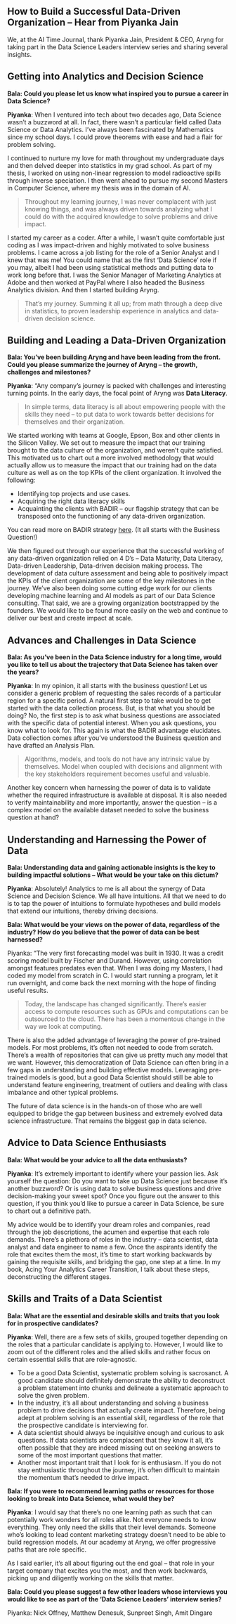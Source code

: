 ## How to Build a Successful Data-Driven Organization – Hear from Piyanka Jain

We, at the AI Time Journal, thank Piyanka Jain, President & CEO, Aryng for taking part in the Data Science Leaders interview series and sharing several insights.

## Getting into Analytics and Decision Science
**Bala: Could you please let us know what inspired you to pursue a career in Data Science?**

**Piyanka**: When I ventured into tech about two decades ago, Data Science wasn’t a buzzword at all. In fact, there wasn’t a particular field called Data Science or Data Analytics. I’ve always been fascinated by Mathematics since my school days. I could prove theorems with ease and had a flair for problem solving. 

I continued to nurture my love for math throughout my undergraduate days and then delved deeper into statistics in my grad school. As part of my thesis, I worked on using non-linear regression to model radioactive spills through inverse speciation. I then went ahead to pursue my second Masters in Computer Science, where my thesis was in the domain of AI. 

> Throughout my learning journey, I was never complacent with just knowing things, and was always driven towards analyzing what I could do with the acquired knowledge to solve problems and drive impact. 

I started my career as a coder. After a while, I wasn’t quite comfortable just coding as I was impact-driven and highly motivated to solve business problems. I came across a job listing for the role of a Senior Analyst and I knew that was me! You could name that as the first ‘Data Science’ role if you may, albeit I had been using statistical methods and putting data to work long before that. I was the Senior Manager of Marketing Analytics at Adobe and then worked at PayPal where I also headed the Business Analytics division. And then I started building Aryng. 

> That’s my journey. Summing it all up; from math through a deep dive in statistics, to proven leadership experience in analytics and data-driven decision science.

## Building and Leading a Data-Driven Organization
**Bala: You’ve been building Aryng and have been leading from the front. Could you please summarize the journey of Aryng – the growth, challenges and milestones?**

**Piyanka**: “Any company’s journey is packed with challenges and interesting turning points. In the early days, the focal point of Aryng was **Data Literacy**.

> In simple terms, data literacy is all about empowering people with the skills they need – to put data to work towards better decisions for themselves and their organization. 

We started working with teams at Google, Epson, Box and other clients in the Silicon Valley. We set out to measure the impact that our training brought to the data culture of the organization, and weren’t quite satisfied. This motivated us to chart out a more involved methodology that would actually allow us to measure the impact that our training had on the data culture as well as on the top KPIs of the client organization.  It involved the following:

- Identifying top projects and use cases.
- Acquiring the right data literacy skills 
- Acquainting the clients with BADIR – our flagship strategy that can be transposed onto the functioning of any data-driven organization. 

You can read more on BADIR strategy [here](). (It all starts with the Business Question!)

We then figured out through our experience that the successful working of any data-driven organization relied on 4 D’s – Data Maturity, Data Literacy, Data-driven Leadership, Data-driven decision making process. The development of data culture assessment and being able to positively impact the KPIs of the client organization are some of the key milestones in the journey. We’ve also been doing some cutting edge work for our clients developing machine learning and AI models as part of our Data Science consulting. That said, we are a growing organization bootstrapped by the founders. We would like to be found more easily on the web and continue to deliver our best and create impact at scale.

## Advances and Challenges in Data Science
**Bala: As you’ve been in the Data Science industry for a long time, would you like to tell us about the trajectory that Data Science has taken over the years?**

**Piyanka**: In my opinion, it all starts with the business question! Let us consider a generic problem of requesting the sales records of a particular region for a specific period. A natural first step to take would be to get started with the data collection process. But, is that what you should be doing? No, the first step is to ask what business questions are associated with the specific data of potential interest. When you ask questions, you know what to look for. This again is what the BADIR advantage elucidates. Data collection comes after you’ve understood the Business question and have drafted an Analysis Plan.

> Algorithms, models, and tools do not have any intrinsic value by themselves. Model when coupled with decisions and alignment with the key stakeholders requirement becomes useful and valuable.

Another key concern when harnessing the power of data is to validate whether the required infrastructure is available at disposal. It is also needed to verify maintainability and more importantly, answer the question – is a complex model on the available dataset needed to solve the business question at hand?

## Understanding and Harnessing the Power of Data
**Bala: Understanding data and gaining actionable insights is the key to building impactful solutions – What would be your take on this dictum?**

**Piyanka**: Absolutely! Analytics to me is all about the synergy of  Data Science and Decision Science. We all have intuitions. All that we need to do is to tap the power of intuitions to formulate hypotheses and build models that extend our intuitions, thereby driving decisions.

**Bala: What would be your views on the power of data, regardless of the industry? How do you believe that the power of data can be best harnessed?**

Piyanka: “The very first forecasting model was built in 1930. It was a credit scoring model built by Fischer and Durand. However, using correlation amongst features predates even that. When I was doing my Masters, I had coded my model from scratch in C. I would start running a program, let it run overnight, and come back the next morning with the hope of finding useful results.

> Today, the landscape has changed significantly. There’s easier access to compute resources such as GPUs and computations can be outsourced to the cloud. There has been a momentous change in the way we look at computing. 

There is also the added advantage of leveraging the power of pre-trained models. For most problems, it’s often not needed to code from scratch. There’s a wealth of repositories that can give us pretty much any model that we want. However, this democratization of Data Science can often bring in a few gaps in understanding and building effective models. Leveraging pre-trained models is good, but a good Data Scientist should still be able to understand feature engineering, treatment of outliers and dealing with class imbalance and other typical problems.

The future of data science is in the hands-on of those who are well equipped to bridge the gap between business and extremely evolved data science infrastructure. That remains the biggest gap in data science. 

## Advice to Data Science Enthusiasts
**Bala: What would be your advice to all the data enthusiasts?**

**Piyanka**: It’s extremely important to identify where your passion lies. Ask yourself the question: Do you want to take up Data Science just because it’s another buzzword? Or is using data to solve business questions and drive decision-making your sweet spot? Once you figure out the answer to this question, if you think you’d like to pursue a career in Data Science, be sure to chart out a definitive path. 

My advice would be to identify your dream roles and companies, read through the job descriptions, the acumen and expertise that each role demands. There’s a plethora of roles in the industry – data scientist, data analyst and data engineer to name a few. Once the aspirants identify the role that excites them the most, it’s time to start working backwards by gaining the requisite skills, and bridging the gap, one step at a time.  In my book, Acing Your Analytics Career Transition, I talk about these steps, deconstructing the different stages.

## Skills and Traits of a Data Scientist 
**Bala: What are the essential and desirable skills and traits that you look for in prospective candidates?**

**Piyanka**: Well, there are a few sets of skills, grouped together depending on the roles that a particular candidate is applying to. However, I would like to zoom out of the different roles and the allied skills and rather focus on certain essential skills that are role-agnostic. 

- To be a good Data Scientist, systematic problem solving is sacrosanct. A good candidate should definitely demonstrate the ability to deconstruct a problem statement into chunks and delineate a systematic approach to solve the given problem.
- In the industry, it’s all about understanding and solving a business problem to drive decisions that actually create impact. Therefore, being adept at problem solving is an essential skill, regardless of the role that the prospective candidate is interviewing for.
- A data scientist should always be inquisitive enough and curious to ask questions. If data scientists are complacent that they know it all, it’s often possible that they are indeed missing out on seeking answers to some of the most important questions that matter.
- Another most important trait that I look for is enthusiasm. If you do not stay enthusiastic throughout the journey, it’s often difficult to maintain the momentum that’s needed to drive impact.

**Bala: If you were to recommend learning paths or resources for those looking to break into Data Science, what would they be?**

**Piyanka**: I would say that there’s no one learning path as such that can potentially work wonders for all roles alike. Not everyone needs to know everything. They only need the skills that their level demands. Someone who’s looking to lead content marketing strategy doesn’t need to be able to build regression models. At our academy at Aryng, we offer progressive paths that are role specific.

As I said earlier, it’s all about figuring out the end goal – that role in your target company that excites you the most, and then work backwards, picking up and diligently working on the skills that matter.

**Bala: Could you please suggest a few other leaders whose interviews you would like to see as part of the ‘Data Science Leaders’ interview series?**

Piyanka: Nick Offney, Matthew Denesuk, Sunpreet Singh, Amit Dingare




